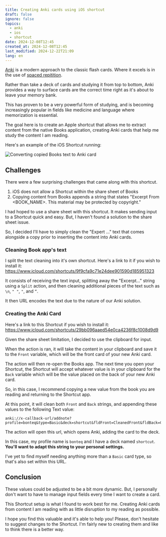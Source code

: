 ```yaml
---
title: Creating Anki cards using iOS shortcut
draft: false
ignore: false
topics:
  - anki
  - ios
  - shortcut
date: 2024-12-08T12:45
created_at: 2024-12-08T12:45
last_modified: 2024-12-22T21:09
lang: en
---
```


[Anki](https://apps.ankiweb.net/) is a modern approach to the classic flash cards. Where it excels is in the use of [spaced repitition](https://en.wikipedia.org/wiki/Spaced_repetition).

Rather than take a deck of cards and studying it from top to bottom, Anki provides a way to surface cards are the correct time right as it's about to leave your memory bank.

This has proven to be a very powerful form of studying, and is becoming increasingly popular in fields like medicine and language where memorization is essential.

The goal here is to create an Apple shortcut that allows me to extract content from the native Books application, creating Anki cards that help me study the content I am reading.

Here's an example of the iOS Shortcut running:

![Converting copied Books text to Anki card](https://i.imgur.com/EVpwhVY.gif)

## Challenges

There were a few surprising challenges that came along with this shortcut.

1. iOS does not allow a Shortcut within the share sheet of Books
2. Copying content from Books appends a string that states "Excerpt From <BOOK_NAME>. This material may be protected by copyright."

I had hoped to use a share sheet with this shortcut. It makes sending input to a Shortcut quick and easy. But, I haven't found a solution to the share sheet issue.

 So, I decided I'll have to simply clean the "Expert ..." text that comes alongside a copy prior to inserting the content into Anki cards.

### Cleaning Book app's text

I split the text cleaning into it's own shortcut.  Here's a link to it if you wish to install it: https://www.icloud.com/shortcuts/9f9cfa9c71e24dee901590d185951323

It consists of receiving the text input, splitting away the "Excerpt..." string using a `Split` action, and then cleaning additional pieces of the text such as `\n`, `" "`, `"`, and `“`.

It then URL encodes the text due to the nature of our Anki solution.

### Creating the Anki Card

Here's a link to this Shortcut if you wish to install it: https://www.icloud.com/shortcuts/29bb096aaed54e0ca4236f8c1008d9d9

Given the share sheet limitation, I decided to use the clipboard for input.

When the action is ran, it will take the content in your clipboard and save it to the `Front` variable, which will be the front card of your new Anki card.

The action will then re-open the Books app. The next time you open your Shortcut, the Shortcut will accept whatever value is in your clipboard for the `Back` variable which will be the value placed on the back of your new Anki card.

So, in this case, I recommend copying a new value from the book you are reading and returning to the Shortcut app.

At this point, it will clean both `Front` and `Back` strings, and appending these values to the following Text value:

```
anki://x-callback-url/addnote?profile=bonteq&type=Basic&deck=shortcut&fldFront=CleanedFront&fldBack=CleanedBack
```

The action will open this url, which opens Anki, adding the card to the deck.

In this case, my profile name is `bonteq` and I have a deck named `shortcut`. **You'll want to adapt this string to your personal settings.**

I've yet to find myself needing anything more than a `Basic` card type, so that's also set within this URL.

## Conclusion

These values could be adjusted to be a bit more dynamic. But, I personally don't want to have to manage input fields every time I want to create a card.

This Shortcut setup is what I found to work best for me. Creating Anki cards from content I am reading with as little disruption to my reading as possible.

I hope you find this valuable and it's able to help you! Please, don't hesitate to suggest changes to the Shortcut. I'm fairly new to creating them and like to think there is a better way.
